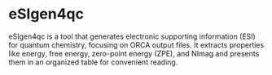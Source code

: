 # eSIgen4qc
eSIgen4qc is a tool that generates electronic supporting information (ESI) for quantum chemistry, focusing on ORCA output files. It extracts properties like energy, free energy, zero-point energy (ZPE), and NImag and presents them in an organized table for convenient reading.
